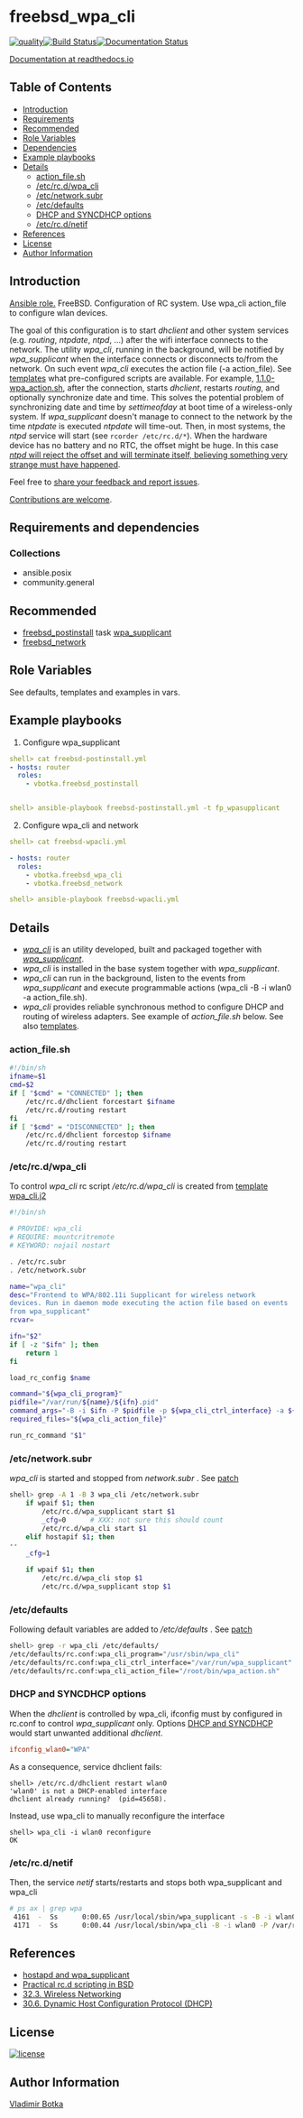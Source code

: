 # freebsd_wpa_cli

[![quality](https://img.shields.io/ansible/quality/27910)](https://galaxy.ansible.com/vbotka/freebsd_wpa_cli)[![Build Status](https://travis-ci.org/vbotka/ansible-freebsd-wpa-cli.svg?branch=master)](https://travis-ci.org/vbotka/ansible-freebsd-wpa-cli)[![Documentation Status](https://readthedocs.org/projects/docs/badge/?version=latest)](https://ansible-freebsd-wpa-cli.readthedocs.io/en/latest/)

[Documentation at readthedocs.io](https://ansible-freebsd-wpa-cli.readthedocs.io)


## Table of Contents
* [Introduction](#Introduction)
* [Requirements](#Requirements)
* [Recommended](#Recommended)
* [Role Variables](#Role-Variables)
* [Dependencies](#Dependencies)
* [Example playbooks](#Example-playbooks)
* [Details](#Details)
  * [action_file.sh](#action_file.sh)
  * [/etc/rc.d/wpa_cli](#/etc/rc.d/wpa_cli)
  * [/etc/network.subr](#/etc/network.subr)
  * [/etc/defaults](#/etc/defaults)
  * [DHCP and SYNCDHCP options](#DHCP-and-SYNCDHCP-options)
  * [/etc/rc.d/netif](#/etc/rc.d/netif)
* [References](#References)
* [License](#License)
* [Author Information](#Author-Information)


## <a name="Introduction"></a>Introduction

[Ansible role.](https://galaxy.ansible.com/vbotka/freebsd_wpa_cli/) FreeBSD. Configuration of RC system. Use wpa_cli action_file to configure wlan devices.

The goal of this configuration is to start *dhclient* and other system services (e.g. *routing*, *ntpdate*, *ntpd*, ...) after the wifi interface connects to the network. The utility *wpa_cli*, running in the background, will be notified by *wpa_supplicant* when the interface connects or disconnects to/from the network. On such event *wpa_cli* executes the action file (-a action_file). See [templates](https://github.com/vbotka/ansible-freebsd-wpa-cli/tree/master/templates) what pre-configured scripts are available. For example, [1.1.0-wpa_action.sh](https://raw.githubusercontent.com/vbotka/ansible-freebsd-wpa-cli/master/templates/1.1.0-wpa_action.sh.j2), after the connection, starts *dhclient*, restarts *routing*, and optionally synchronize date and time. This solves the potential problem of synchronizing date and time by *settimeofday* at boot time of a wireless-only system. If *wpa_supplicant* doesn't manage to connect to the network by the time *ntpdate* is executed *ntpdate* will time-out. Then, in most systems, the *ntpd* service will start (see `rcorder /etc/rc.d/*`). When the hardware device has no battery and no RTC, the offset might be huge. In this case [*ntpd* will reject the offset and will terminate itself, believing something very strange must have happened](http://www.ntp.org/ntpfaq/NTP-s-algo.htm#Q-ALGO-BASIC-STEP-SLEW).

Feel free to [share your feedback and report issues](https://github.com/vbotka/ansible-freebsd-wpa-cli/issues).

[Contributions are welcome](https://github.com/firstcontributions/first-contributions).


## <a name="Requirements and dependencies"></a>Requirements and dependencies

### Collections

* ansible.posix
* community.general


## <a name="Recommended"></a>Recommended

- [freebsd_postinstall](https://galaxy.ansible.com/vbotka/freebsd_postinstall) task [wpa_supplicant](https://github.com/vbotka/ansible-freebsd-postinstall/blob/master/tasks/wpasupplicant.yml)
- [freebsd_network](https://galaxy.ansible.com/vbotka/freebsd_network)


## <a name="Role-Variables"></a>Role Variables

See defaults, templates and examples in vars.


## <a name="Example-playbooks"></a>Example playbooks

1) Configure wpa_supplicant

```yaml
shell> cat freebsd-postinstall.yml
- hosts: router
  roles:
    - vbotka.freebsd_postinstall


shell> ansible-playbook freebsd-postinstall.yml -t fp_wpasupplicant
```

2) Configure wpa_cli and network

```yaml
shell> cat freebsd-wpacli.yml

- hosts: router
  roles:
    - vbotka.freebsd_wpa_cli
    - vbotka.freebsd_network

shell> ansible-playbook freebsd-wpacli.yml
```


## <a name=""></a>Details

- [*wpa_cli*](https://www.freebsd.org/cgi/man.cgi?wpa_cli) is an utility developed, built and packaged together with [*wpa_supplicant*](https://w1.fi/).
- *wpa_cli* is installed in the base system together with *wpa_supplicant*.
- *wpa_cli* can run in the background, listen to the events from *wpa_supplicant* and execute programmable actions (wpa_cli -B -i wlan0 -a action_file.sh).
- *wpa_cli* provides reliable synchronous method to configure DHCP and routing of wireless adapters. See example of *action_file.sh* below. See also [templates](https://github.com/vbotka/ansible-freebsd-wpa-cli/blob/master/templates/).


### <a name=""></a>action_file.sh

```sh
#!/bin/sh
ifname=$1
cmd=$2
if [ "$cmd" = "CONNECTED" ]; then
    /etc/rc.d/dhclient forcestart $ifname
    /etc/rc.d/routing restart
fi
if [ "$cmd" = "DISCONNECTED" ]; then
    /etc/rc.d/dhclient forcestop $ifname
    /etc/rc.d/routing restart
```


### <a name="/etc/rc.d/wpa_cli"></a>/etc/rc.d/wpa_cli

To control *wpa_cli* rc script */etc/rc.d/wpa_cli* is created from [template wpa_cli.j2](https://github.com/vbotka/ansible-freebsd-wpa-cli/blob/master/templates/wpa_cli.j2)

```sh
#!/bin/sh

# PROVIDE: wpa_cli
# REQUIRE: mountcritremote
# KEYWORD: nojail nostart

. /etc/rc.subr
. /etc/network.subr

name="wpa_cli"
desc="Frontend to WPA/802.11i Supplicant for wireless network
devices. Run in daemon mode executing the action file based on events
from wpa_supplicant"
rcvar=

ifn="$2"
if [ -z "$ifn" ]; then
	return 1
fi

load_rc_config $name

command="${wpa_cli_program}"
pidfile="/var/run/${name}/${ifn}.pid"
command_args="-B -i $ifn -P $pidfile -p ${wpa_cli_ctrl_interface} -a ${wpa_cli_action_file}"
required_files="${wpa_cli_action_file}"

run_rc_command "$1"
```


### <a name="/etc/network.subr"></a>/etc/network.subr

*wpa_cli* is started and stopped from *network.subr* . See [patch](https://github.com/vbotka/ansible-freebsd-wpa-cli/blob/master/files/network.subr.patch)

```sh
shell> grep -A 1 -B 3 wpa_cli /etc/network.subr
	if wpaif $1; then
		/etc/rc.d/wpa_supplicant start $1
		_cfg=0		# XXX: not sure this should count
		/etc/rc.d/wpa_cli start $1
	elif hostapif $1; then
--
	_cfg=1

	if wpaif $1; then
		/etc/rc.d/wpa_cli stop $1
		/etc/rc.d/wpa_supplicant stop $1
```


### <a name="/etc/defaults"></a>/etc/defaults

Following default variables are added to */etc/defaults* . See [patch](https://github.com/vbotka/ansible-freebsd-wpa-cli/blob/master/files/rc.conf.patch)

```sh
shell> grep -r wpa_cli /etc/defaults/
/etc/defaults/rc.conf:wpa_cli_program="/usr/sbin/wpa_cli"
/etc/defaults/rc.conf:wpa_cli_ctrl_interface="/var/run/wpa_supplicant"
/etc/defaults/rc.conf:wpa_cli_action_file="/root/bin/wpa_action.sh"
```


### <a name="DHCP-and-SYNCDHCP-options"></a>DHCP and SYNCDHCP options

When the *dhclient* is controlled by wpa_cli, ifconfig must by configured in rc.conf to control *wpa_supplicant* only. Options [DHCP and SYNCDHCP](https://www.freebsd.org/doc/handbook/network-wireless.html) would start unwanted additional *dhclient*.

```ini
ifconfig_wlan0="WPA"

```
As a consequence, service dhclient fails:

```
shell> /etc/rc.d/dhclient restart wlan0
'wlan0' is not a DHCP-enabled interface
dhclient already running?  (pid=45658).
```
Instead, use wpa_cli to manually reconfigure the interface

```
shell> wpa_cli -i wlan0 reconfigure
OK
```


### <a name="/etc/rc.d/netif"></a>/etc/rc.d/netif

Then, the service *netif* starts/restarts and stops both wpa_supplicant and wpa_cli

```sh
# ps ax | grep wpa
 4161  -  Ss      0:00.65 /usr/local/sbin/wpa_supplicant -s -B -i wlan0 -c /etc/wpa_supplicant.conf.wlan0 -D bsd -P /var/run/wpa_supplicant/wlan0.pid
 4171  -  Ss      0:00.44 /usr/local/sbin/wpa_cli -B -i wlan0 -P /var/run/wpa_cli/wlan0.pid -p /var/run/wpa_supplicant -a /root/bin/wpa_action.sh
```


## <a name="References"></a>References

- [hostapd and wpa_supplicant](https://w1.fi/)
- [Practical rc.d scripting in BSD](https://www.freebsd.org/doc/en/articles/rc-scripting/index.html)
- [32.3. Wireless Networking](https://www.freebsd.org/doc/handbook/network-wireless.html)
- [30.6. Dynamic Host Configuration Protocol (DHCP)](https://www.freebsd.org/doc/handbook/network-dhcp.html)


## <a name="License"></a>License

[![license](https://img.shields.io/badge/license-BSD-red.svg)](https://www.freebsd.org/doc/en/articles/bsdl-gpl/article.html)


## <a name="Author-Information"></a>Author Information

[Vladimir Botka](https://botka.info)
